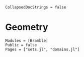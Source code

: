 ```@meta
CollapsedDocStrings = false
```

# Geometry
```@autodocs
Modules = [Bramble]
Public = false
Pages = ["sets.jl", "domains.jl"]
```